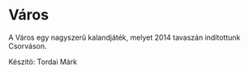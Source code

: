 Város
=====

A Város egy nagyszerű kalandjáték, melyet 2014 tavaszán indítottunk Csorváson.

Készitö:
Tordai Márk 


